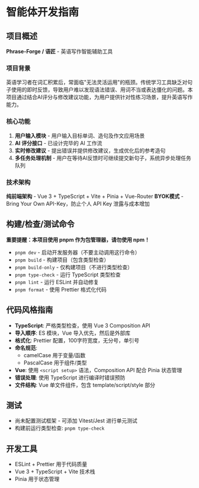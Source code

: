 # 智能体开发指南

## 项目概述

**Phrase-Forge / 语匠** - 英语写作智能辅助工具

### 项目背景

英语学习者在词汇积累后，常面临"无法灵活运用"的瓶颈。传统学习工具缺乏对句子使用的即时反馈，导致用户难以发现语法错误、用词不当或表达僵化的问题。本项目通过结合AI评分与修改建议功能，为用户提供针对性练习场景，提升英语写作能力。

### 核心功能

1. **用户输入模块** - 用户输入目标单词、造句及作文应用场景
2. **AI 评分接口** - 已设计完毕的 AI 工作流
3. **实时修改建议** - 提出错误并提供修改建议，生成优化后的参考造句
4. **多任务处理机制** - 用户在等待AI反馈时可继续提交新句子，系统异步处理任务队列

### 技术架构

**纯前端架构** - Vue 3 + TypeScript + Vite + Pinia + Vue-Router
**BYOK模式** - Bring Your Own API-Key，防止个人 API Key 泄露与成本增加

## 构建/检查/测试命令

**重要提醒：本项目使用 pnpm 作为包管理器，请勿使用 npm！**

- `pnpm dev` - 启动开发服务器（不要主动调用这行命令）
- `pnpm build` - 构建项目（包含类型检查）
- `pnpm build-only` - 仅构建项目（不进行类型检查）
- `pnpm type-check` - 运行 TypeScript 类型检查
- `pnpm lint` - 运行 ESLint 并自动修复
- `pnpm format` - 使用 Prettier 格式化代码

## 代码风格指南

- **TypeScript**: 严格类型检查，使用 Vue 3 Composition API
- **导入顺序**: ES 模块，Vue 导入优先，然后是外部库
- **格式化**: Prettier 配置，100字符宽度，无分号，单引号
- **命名规范**:
  - camelCase 用于变量/函数
  - PascalCase 用于组件/类型
- **Vue**: 使用 `<script setup>` 语法，Composition API 配合 Pinia 状态管理
- **错误处理**: 使用 TypeScript 进行编译时错误预防
- **文件结构**: Vue 单文件组件，包含 template/script/style 部分

## 测试

- 尚未配置测试框架 - 可添加 Vitest/Jest 进行单元测试
- 构建前运行类型检查: `pnpm type-check`

## 开发工具

- ESLint + Prettier 用于代码质量
- Vue 3 + TypeScript + Vite 技术栈
- Pinia 用于状态管理
